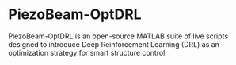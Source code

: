 # PiezoBeam-OptDRL
 PiezoBeam-OptDRL is an open-source MATLAB suite of live scripts designed to introduce Deep Reinforcement Learning (DRL) as an optimization strategy for smart structure control.
